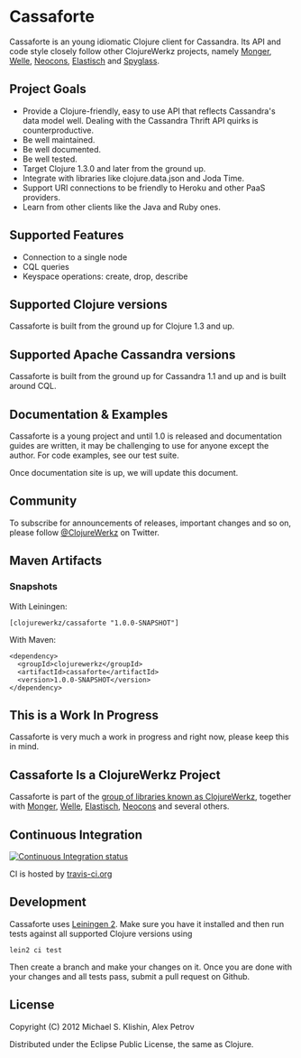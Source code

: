 # Cassaforte

Cassaforte is an young idiomatic Clojure client for Cassandra.
Its API and code style closely follow other ClojureWerkz projects, namely [Monger](https://github.com/michaelklishin/monger), [Welle](https://github.com/michaelklishin/welle),
[Neocons](https://github.com/michaelklishin/neocons), [Elastisch](https://github.com/clojurewerkz/elastisch) and [Spyglass](https://github.com/clojurewerkz/spyglass).


## Project Goals

 * Provide a Clojure-friendly, easy to use API that reflects Cassandra's data model well. Dealing with the Cassandra Thrift API quirks is counterproductive.
 * Be well maintained.
 * Be well documented.
 * Be well tested.
 * Target Clojure 1.3.0 and later from the ground up.
 * Integrate with libraries like clojure.data.json and Joda Time.
 * Support URI connections to be friendly to Heroku and other PaaS providers.
 * Learn from other clients like the Java and Ruby ones.


## Supported Features

 * Connection to a single node
 * CQL queries
 * Keyspace operations: create, drop, describe


## Supported Clojure versions

Cassaforte is built from the ground up for Clojure 1.3 and up.


## Supported Apache Cassandra versions

Cassaforte is built from the ground up for Cassandra 1.1 and up and is built around CQL.



## Documentation & Examples

Cassaforte is a young project and until 1.0 is released and documentation guides are written,
it may be challenging to use for anyone except the author. For code examples, see our test
suite.

Once documentation site is up, we will update this document.


## Community

To subscribe for announcements of releases, important changes and so on, please follow
[@ClojureWerkz](https://twitter.com/#!/clojurewerkz) on Twitter.



## Maven Artifacts

### Snapshots

With Leiningen:

    [clojurewerkz/cassaforte "1.0.0-SNAPSHOT"]


With Maven:

    <dependency>
      <groupId>clojurewerkz</groupId>
      <artifactId>cassaforte</artifactId>
      <version>1.0.0-SNAPSHOT</version>
    </dependency>



## This is a Work In Progress

Cassaforte is very much a work in progress and right now, please keep this in mind.


## Cassaforte Is a ClojureWerkz Project

Cassaforte is part of the [group of libraries known as ClojureWerkz](http://clojurewerkz.org), together with
[Monger](https://github.com/michaelklishin/monger), [Welle](https://github.com/michaelklishin/welle), [Elastisch](https://github.com/clojurewerkz/elastisch), [Neocons](https://github.com/michaelklishin/neocons) and several others.



## Continuous Integration

[![Continuous Integration status](https://secure.travis-ci.org/clojurewerkz/cassaforte.png)](http://travis-ci.org/clojurewerkz/cassaforte)

CI is hosted by [travis-ci.org](http://travis-ci.org)


## Development

Cassaforte uses [Leiningen 2](https://github.com/technomancy/leiningen/blob/master/doc/TUTORIAL.md). Make
sure you have it installed and then run tests against all supported Clojure versions using

    lein2 ci test

Then create a branch and make your changes on it. Once you are done with your changes and all
tests pass, submit a pull request on Github.


## License

Copyright (C) 2012 Michael S. Klishin, Alex Petrov

Distributed under the Eclipse Public License, the same as Clojure.
